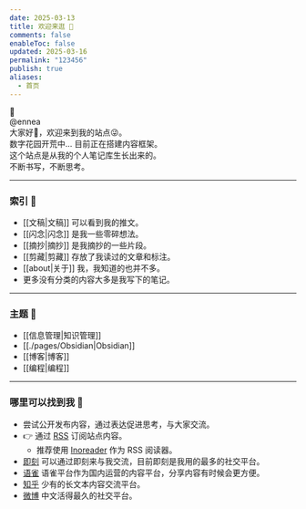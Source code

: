 ```yaml
---
date: 2025-03-13
title: 欢迎来逛 👋
comments: false
enableToc: false
updated: 2025-03-16
permalink: "123456"
publish: true
aliases:
  - 首页
---
```

🌲    
@ennea    
大家好👋，欢迎来到我的站点😜。    
数字花园开荒中… 目前正在搭建内容框架。    
这个站点是从我的个人笔记库生长出来的。    
不断书写，不断思考。  
  
---  
### 索引 🤪  
- [[文稿|文稿]] 可以看到我的推文。  
- [[闪念|闪念]] 是我一些零碎想法。  
- [[摘抄|摘抄]] 是我摘抄的一些片段。  
- [[剪藏|剪藏]] 存放了我读过的文章和标注。  
- [[about|关于]] 我，我知道的也并不多。   
- 更多没有分类的内容大多是我写下的笔记。  
  
---  
### 主题 👀  
- [[信息管理|知识管理]]    
- [[./pages/Obsidian|Obsidian]]    
- [[博客|博客]]    
- [[编程|编程]]  
  
---  
### 哪里可以找到我 🌊  
- 尝试公开发布内容，通过表达促进思考，与大家交流。  
- 👉 通过 [RSS](https://enneaaa.netlify.app/feed.xml) 订阅站点内容。  
	- 推荐使用 [Inoreader](https://www.innoreader.com) 作为 RSS 阅读器。  
- [即刻](https://web.okjike.com/u/89e74f34-dd80-4c6c-9853-240e159693b3) 可以通过即刻来与我交流，目前即刻是我用的最多的社交平台。  
- [语雀](https://www.yuque.com/ennea/pages) 语雀平台作为国内运营的内容平台，分享内容有时候会更方便。  
- [知乎](https://weibo.com/u/3836602564) 少有的长文本内容交流平台。  
- [微博](https://www.zhihu.com/people/snbo) 中文活得最久的社交平台。  
  
